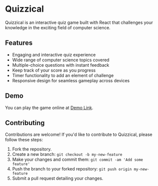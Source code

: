 # Quizzical

Quizzical is an interactive quiz game built with React that challenges your knowledge in the exciting field of computer science.

## Features

- Engaging and interactive quiz experience
- Wide range of computer science topics covered
- Multiple-choice questions with instant feedback
- Keep track of your score as you progress
- Timer functionality to add an element of challenge
- Responsive design for seamless gameplay across devices

## Demo

You can play the game online at [Demo Link](https://ephemeral-dango-d6fa81.netlify.app/).


## Contributing

Contributions are welcome! If you'd like to contribute to Quizzical, please follow these steps:

1. Fork the repository.
2. Create a new branch: `git checkout -b my-new-feature`
3. Make your changes and commit them: `git commit -am 'Add some feature'`
4. Push the branch to your forked repository: `git push origin my-new-feature`
5. Submit a pull request detailing your changes.

